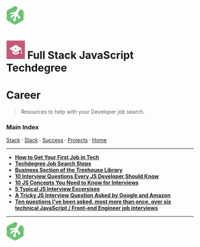 ![Treehouse Logo](../repo-imgs/frogprint.png "Team Treehouse")

# ![Full Stack JavaScript Techdegree](../repo-imgs/fsjs.png "FSJS") Full Stack JavaScript Techdegree

# Career

>Resources to help with your Developer job search.

### Main Index

[Stack](stack.md) ·
[Slack](slack.md) ·
[Success](success.md) ·
[Projects](projects.md) ·
[Home](../README.md)

-------

* **[How to Get Your First Job in Tech](https://medium.com/team-treehouse/how-to-get-your-first-job-in-tech-7478a51fc78)**
* **[Techdegree Job Search Steps](https://teamtreehouse.com/library/job-search-help)**
* **[Business Section of the Treehouse Library](https://teamtreehouse.com/library/topic:business)**
* **[10 Interview Questions Every JS Developer Should Know](https://medium.com/javascript-scene/10-interview-questions-every-javascript-developer-should-know-6fa6bdf5ad95)**
* **[10 JS Concepts You Need to Know for Interviews](https://dev.to/arnavaggarwal/10-javascript-concepts-you-need-to-know-for-interviews)**
* **[5 Typical JS Interview Excersises](https://www.sitepoint.com/5-typical-javascript-interview-exercises/)**
* **[A Tricky JS Interview Question Asked by Google and Amazon](https://medium.com/coderbyte/a-tricky-javascript-interview-question-asked-by-google-and-amazon-48d212890703)**
* **[Ten questions I’ve been asked, most more than once, over six technical JavaScript / Front-end Engineer job interviews](https://www.reddit.com/r/javascript/comments/3rb88w/ten_questions_ive_been_asked_most_more_than_once/)**

-------

![Treehouse Logo](../repo-imgs/frogprint.png "Team Treehouse")